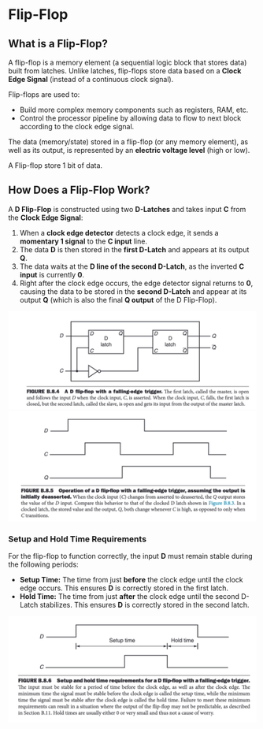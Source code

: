 # Flip-Flop

## What is a Flip-Flop?

A flip-flop is a memory element (a sequential logic block that stores data) built from latches. Unlike latches, flip-flops store data based on a **Clock Edge Signal** (instead of a continuous clock signal).

Flip-flops are used to:
- Build more complex memory components such as registers, RAM, etc.
- Control the processor pipeline by allowing data to flow to next block according to the clock edge signal.

The data (memory/state) stored in a flip-flop (or any memory element), as well as its output, is represented by an **electric voltage level** (high or low).

A Flip-flop store 1 bit of data.

## How Does a Flip-Flop Work?

A **D Flip-Flop** is constructed using two **D-Latches** and takes input **C** from the **Clock Edge Signal**:

1. When a **clock edge detector** detects a clock edge, it sends a **momentary 1 signal** to the **C input** line.
2. The data **D** is then stored in the **first D-Latch** and appears at its output **Q**.
3. The data waits at the **D line of the second D-Latch**, as the inverted **C input** is currently **0**.
4. Right after the clock edge occurs, the edge detector signal returns to **0**, causing the data to be stored in the **second D-Latch** and appear at its output **Q** (which is also the final **Q output** of the D Flip-Flop).

![D Flip-Flop](../Assets/Images/DFlipflop.jpg)
![D Flip-Flop Over Time](../Assets/Images/DFlipflopOverTime.jpg)

### Setup and Hold Time Requirements

For the flip-flop to function correctly, the input **D** must remain stable during the following periods:
- **Setup Time:** The time from just **before** the clock edge until the clock edge occurs. This ensures **D** is correctly stored in the first latch.
- **Hold Time:** The time from just **after** the clock edge until the second D-Latch stabilizes. This ensures **D** is correctly stored in the second latch.

![D Flip-Flop Setup and Hold Time Requirement](../Assets/Images/DFlipflopSetupTimeAndHoldTime.jpg)
